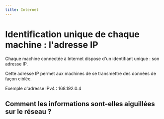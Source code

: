 ```yaml
---
title: Internet
---
```


# Identification unique de chaque machine : l'adresse IP

Chaque machine connectée à Internet dispose d'un identifiant unique : son adresse IP.

Cette adresse IP permet aux machines de se transmettre des données de façon ciblée.

Exemple d'adresse IPv4 : 168.192.0.4

## Comment les informations sont-elles aiguillées sur le réseau ?